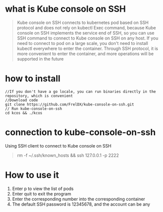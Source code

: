 # what is Kube console on SSH
> Kube console on SSH connects to kubernetes pod based on SSH protocol and does not rely on kubectl Exec command, because Kube console on SSH implements the service end of SSH, so you can use SSH command to connect to Kube console on SSH on any host. If you need to connect to pod on a large scale, you don't need to install kubectl everywhere to enter the container. Through SSH protocol, it is more convenient to enter the container, and more operations will be supported in the future
# how to install
```
//If you don't have a go locale, you can run binaries directly in the repository, which is convenient
//Download code
git clone https://github.com/FrelDX/kube-console-on-ssh.git
// Run kube-console-on-ssh
cd kcos && ./kcos
```
# connection to kube-console-on-ssh
Using SSH client to connect to Kube console on SSH
>rm -f ~/.ssh/known_hosts && ssh 127.0.0.1 -p 2222



# How to use it
1. Enter p to view the list of pods
2. Enter quit to exit the program
3. Enter the corresponding number into the corresponding container
4. The default SSH password is 12345678, and the account can be any
